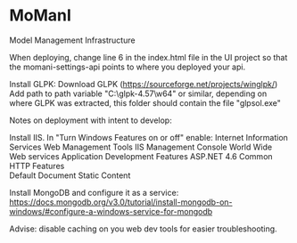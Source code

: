 # MoManI
Model Management Infrastructure

When deploying, change line 6 in the index.html file in the UI project so that the momani-settings-api points to where you deployed your api.

Install GLPK:
Download GLPK (https://sourceforge.net/projects/winglpk/)
Add path to path variable "C:\glpk-4.57\w64" or similar, depending on where GLPK was extracted, 
this folder should contain the file "glpsol.exe"



Notes on deployment with intent to develop:

Install IIS. In "Turn Windows Features on or off" enable:
Internet Information Services
	Web Management Tools
		IIS Management Console
	World Wide Web services
		Application Development Features
			ASP.NET 4.6
		Common HTTP Features	
			Default Document
			Static Content

Install MongoDB and configure it as a service:
https://docs.mongodb.org/v3.0/tutorial/install-mongodb-on-windows/#configure-a-windows-service-for-mongodb

Advise: disable caching on you web dev tools for easier troubleshooting.

